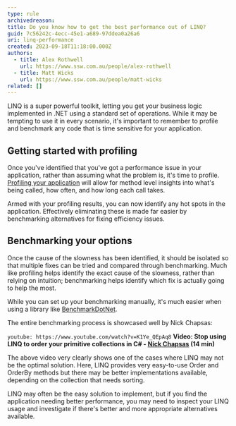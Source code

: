 ```yaml
---
type: rule
archivedreason:
title: Do you know how to get the best performance out of LINQ?
guid: 7c56242c-4ecc-45e1-a689-97ddea0a26a6
uri: linq-performance
created: 2023-09-18T11:18:00.000Z
authors:
  - title: Alex Rothwell
    url: https://www.ssw.com.au/people/alex-rothwell
  - title: Matt Wicks
    url: https://www.ssw.com.au/people/matt-wicks
related: []
---
```


LINQ is a super powerful toolkit, letting you get your business logic implemented in .NET using a standard set of operations.
While it may be tempting to use it in every scenario, it's important to remember to profile and benchmark any code that is time sensitive for your application.
            
<!--endintro-->

## Getting started with profiling
Once you've identified that you've got a performance issue in your application, rather than assuming what the problem is, it's time to profile.
[Profiling your application](/do-you-profile-your-code-when-optimising-performance) will allow for method level insights into what's being called, how often, and how long each call takes.

Armed with your profiling results, you can now identify any hot spots in the application.
Effectively eliminating these is made far easier by benchmarking alternatives for fixing efficiency issues.

## Benchmarking your options
Once the cause of the slowness has been identified, it should be isolated so that multiple fixes can be tried and compared through benchmarking.
Much like profiling helps identify the exact cause of the slowness, rather than relying on intuition; benchmarking helps identify which fix is actually going to help the most.

While you can set up your benchmarking manually, it's much easier when using a library like [BenchmarkDotNet](https://github.com/dotnet/BenchmarkDotNet).

The entire benchmarking process is showcased well by Nick Chapsas:

`youtube: https://www.youtube.com/watch?v=K1Ye_QEpAq8`
**Video: Stop using LINQ to order your primitive collections in C# - [Nick Chapsas](https://www.youtube.com/@nickchapsas) (14 min)**

The above video very clearly shows one of the cases where LINQ may not be the optimal solution.
Here, LINQ provides very easy-to-use Order and OrderBy methods but there may be better implementations available, depending on the collection that needs sorting.

LINQ may often be the easy solution to implement, but if you find the application needing better performance, you may need to inspect your LINQ usage and investigate if there's better and more appropriate alternatives available.

